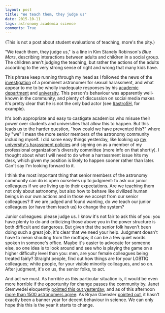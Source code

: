 ```yaml
---
layout: post
title: "We teach them, they judge us"
date: 2015-10-11
tags: astronomy academia science
comments: True
---
```


(This is not a post about student evaluations of teaching, more's the pity.)

"We teach them, they judge us," is a line in Kim Stanely Robinson's *Blue Mars*, describing
interactions between adults and children in a social group. The children aren't judging the
teaching, but rather the actions of the adults according to the very strong sense of right
and wrong that many kids have. 

This phrase keep running through my head as I followed the news of the [investigation](http://www.theatlantic.com/science/archive/2015/10/sexual-harassment-geoff-marcy/410089/) of
a prominent astronomer for sexual harassment, and what appear to me to be wholly inadequate responses 
by his [academic department](https://twitter.com/SciBry/status/652737762903334912) 
and [university](http://www.michaeleisen.org/blog/?p=1768). 
This person's behaviour was apparently well-known
in the community, and plenty of discussion on social media makes it's pretty clear that he is
not the only bad actor (see [#astroSH](https://twitter.com/search?q=%23astroSH&src=typd), for example).

It's both appropriate and easy to castigate academics who misuse their power over students and
universities that allow this to happen. But this leads us to the harder question, "how could we
have prevented this?" where by "we" I mean the more senior members of the astronomy community including
myself. I did some easy things yesterday, like looking up [my university's harassment policies](http://www.uwo.ca/equity/discrimination/harassment.html)
and signing on as a member of my professional organization's diversity committee (more info on that shortly). 
I thought about what I will need to do when a harrassment issue hits my desk, which given my position is likely to happen
sooner rather than later. Can't say I'm looking forward to it.

I think the most important thing that senior members of the astronomy community can do is open ourselves
up to judgment: to ask our junior colleagues if we are living up to their expectations. Are we teaching them not
only about astronomy, but also how to behave like civilized human beings in our own actions and in those
we accept from our senior colleagues? If we are judged and found wanting, do we teach our junior colleagues
(or have them teach us) to change the system?

Junior colleagues: please judge us. I know it's not fair to ask this of you: you have plenty to do and
criticizing those above you in the power structure is both difficult and dangerous. But given that the
senior folk haven't been doing such a great job, it's clear that we need your help. Judgment doesn't
have to mean shouting from the rooftops; it can be a few quiet words spoken in someone's office.
Maybe it's easier to advocate for someone else, so one idea is to look around and see who is playing the game
on a higher difficulty level than you: men, are your female colleagues being treated fairly?
Straight people, find out how things are for your LGBTIQ colleagues; white people, for your visible minority
colleagues, and so on. After judgment, it's on us, the senior folks, to act.

And act we must. As horrible as this particular situation is, it would be even more horrible if the opportunity for
change passes the community by. Janet Stemwedel eloquently [pointed this out yesterday](http://www.forbes.com/sites/janetstemwedel/2015/10/09/astronomy-community-mounts-stronger-response-in-sexual-harassment-case-than-uc-berkeley/), and
as of this afternoon [more than 1500 astronomers agree](https://docs.google.com/spreadsheets/d/1q4oKqbMh4YplZkuBDs2VoUOL0xJQt-uVYwZ5-Fa_G0I/pubhtml). As Bryan Gaensler [pointed out](https://twitter.com/SciBry/status/653202650058608640), it hasn't exactly
been a banner year for decent behaviour in science. We can only hope this this is the year it starts to change.

